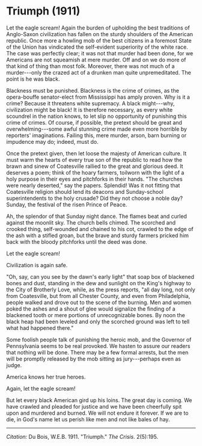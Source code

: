 
<!--
title:   Triumph
author:  Du Bois, W.E.B.
journal: The Crisis
year:    1911
volume:  2
issue: 5
pages: 195 
-->

# Triumph (1911)

Let the eagle scream! Again the burden of upholding the best traditions of Anglo-Saxon civilization has fallen on the sturdy shoulders of the American republic. Once more a howling mob of the best citizens in a foremost State of the Union has vindicated the self-evident superiority of the white race. The case was perfectly clear; it was not that murder had been done, for we Americans are not squeamish at mere murder. Off and on we do more of that kind of thing than most folk. Moreover, there was not much of a murder---only the crazed act of a drunken man quite unpremeditated. The point is he was black.

Blackness must be punished. Blackness is the crime of crimes, as the opera-bouffe senator-elect from Mississippi has amply proven. Why is it a crime? Because it threatens white supremacy. A black might---why, civilization might be black! It is therefore necessary, as every white scoundrel in the nation knows, to let slip no opportunity of punishing this crime of crimes. Of course, if possible, the pretext should be great and overwhelming---some awful stunning crime made even more horrible by reporters' imaginations. Failing this, mere murder, arson, barn burning or impudence may do; indeed, must do. 

Once the pretext given, then let loose the majesty of American culture. It must warm the hearts of every true son of the republic to read how the brawn and sinew of Coatesville rallied to the great and glorious deed. It deserves a poem; think of the hoary farmers, toilworn with the light of a holy purpose in their eyes and pitchforks in their hands. "The churches were nearly deserted," say the papers. Splendid! Was it not fitting that Coatesville religion should lend its deacons and Sunday-school superintendents to the holy crusade? Did they not choose a noble day? Sunday, the festival of the risen Prince of Peace. 

Ah, the splendor of that Sunday night dance. The flames beat and curled against the moonlit sky. The church bells chimed. The scorched and crooked thing, self-wounded and chained to his cot, crawled to the edge of the ash with a stifled groan, but the brave and sturdy farmers pricked him back with the bloody pitchforks until the deed was done. 

Let the eagle scream! 

Civilization is again safe. 

"Oh, say, can you see by the dawn's early light" that soap box of blackened bones and dust, standing in the dew and sunlight on the King's highway to the City of Brotherly Love, while, as the press reports, "all day long, not only from Coatesville, but from all Chester County, and even from Philadelphia, people walked and drove out to the scene of the burning. Men and women poked the ashes and a shout of glee would signalize the finding of a blackened tooth or mere portions of unrecognizable bones. By noon the black heap had been leveled and only the scorched ground was left to tell what had happened there." 

Some foolish people talk of punishing the heroic mob, and the Governor of Pennsylvania seems to be real provoked. We hasten to assure our readers that nothing will be done. There may be a few formal arrests, but the men will be promptly released by the mob sitting as jury---perhaps even as judge. 

America knows her true heroes. 

Again, let the eagle scream! 

But let every black American gird up his loins. The great day is coming. We have crawled and pleaded for justice and we have been cheerfully spit upon and murdered and burned. We will not endure it forever. If we are to die, in God's name let us perish like men and not like bales of hay. 

_________________
*Citation:* Du Bois, W.E.B. 1911. "Triumph." *The Crisis*. 2(5):195.

